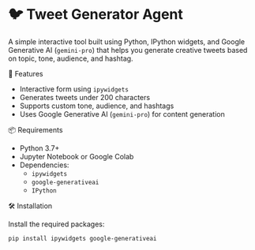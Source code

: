 # 🐦 Tweet Generator Agent

A simple interactive tool built using Python, IPython widgets, and Google Generative AI (`gemini-pro`) that helps you generate creative tweets based on topic, tone, audience, and hashtag.

🚀 Features

- Interactive form using `ipywidgets`
- Generates tweets under 200 characters
- Supports custom tone, audience, and hashtags
- Uses Google Generative AI (`gemini-pro`) for content generation

📦 Requirements

- Python 3.7+
- Jupyter Notebook or Google Colab
- Dependencies:
  - `ipywidgets`
  - `google-generativeai`
  - `IPython`

🛠 Installation

Install the required packages:

```bash
pip install ipywidgets google-generativeai

